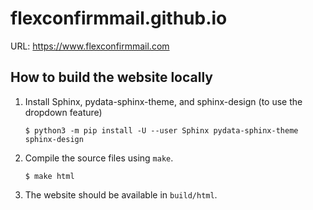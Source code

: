 # flexconfirmmail.github.io

URL: https://www.flexconfirmmail.com

## How to build the website locally

1. Install Sphinx, pydata-sphinx-theme, and sphinx-design (to use the dropdown feature)

   ```
   $ python3 -m pip install -U --user Sphinx pydata-sphinx-theme sphinx-design
   ```

2. Compile the source files using `make`.

   ```
   $ make html
   ```

3. The website should be available in `build/html`.
